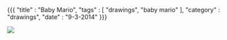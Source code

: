 {{{
    "title"    : "Baby Mario",
    "tags"     : [ "drawings", "baby mario" ],
    "category" : "drawings",
    "date"     : "9-3-2014"
}}}

<img src="../img/posts/mario.png" class="img-responsive"/>
